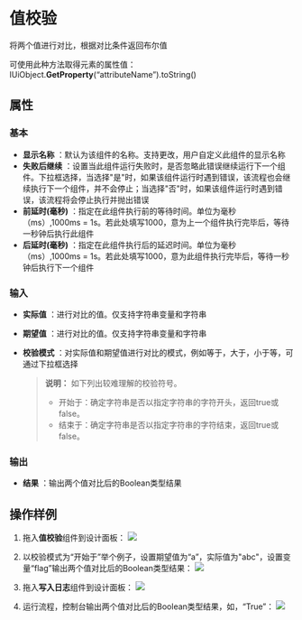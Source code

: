 # 值校验

将两个值进行对比，根据对比条件返回布尔值

可使用此种方法取得元素的属性值：IUiObject.**GetProperty**(“attributeName”).toString()



## 属性

### 基本

- **显示名称** ：默认为该组件的名称。支持更改，用户自定义此组件的显示名称
- **失败后继续** ：设置当此组件运行失败时，是否忽略此错误继续运行下一个组件。下拉框选择，当选择"是"时，如果该组件运行时遇到错误，该流程也会继续执行下一个组件，并不会停止；当选择"否"时，如果该组件运行时遇到错误，该流程将会停止执行并抛出错误
- **前延时(毫秒)** ：指定在此组件执行前的等待时间。单位为毫秒（ms）,1000ms = 1s。若此处填写1000，意为上一个组件执行完毕后，等待一秒钟后执行此组件
- **后延时(毫秒)** ：指定在此组件执行后的延迟时间。单位为毫秒（ms）,1000ms = 1s。若此处填写1000，意为此组件执行完毕后，等待一秒钟后执行下一个组件

### 输入

- **实际值** ：进行对比的值。仅支持字符串变量和字符串
- **期望值** ：进行对比的值。仅支持字符串变量和字符串
- **校验模式** ：对实际值和期望值进行对比的模式，例如等于，大于，小于等，可通过下拉框选择

    >**说明：**
    > 如下列出较难理解的校验符号。
    > - 开始于：确定字符串是否以指定字符串的字符开头，返回true或false。
    > - 结束于：确定字符串是否以指定字符串的字符结束，返回true或false。

### 输出

- **结果** ：输出两个值对比后的Boolean类型结果

## 操作样例
1. 拖入**值校验**组件到设计面板：
![](https://docimages.blob.core.chinacloudapi.cn/images/Activities/valueCheck-1.png)

2. 以校验模式为“开始于”举个例子，设置期望值为“a”，实际值为"abc"，设置变量“flag”输出两个值对比后的Boolean类型结果：
![](https://docimages.blob.core.chinacloudapi.cn/images/Activities/valueCheck-2.png)

3. 拖入**写入日志**组件到设计面板：
![](https://docimages.blob.core.chinacloudapi.cn/images/Activities/valueCheck-3.png)

4. 运行流程，控制台输出两个值对比后的Boolean类型结果，如，“True”：
![](https://docimages.blob.core.chinacloudapi.cn/images/Activities/valueCheck-4.png)
